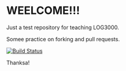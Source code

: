 # WEELCOME!!!
Just a test repository for teaching LOG3000.

Somee practice on forking and pull requests.

[![Build Status](https://travis-ci.org/bramadams/test.svg?branch=master)](https://travis-ci.org/bramadams/test)

Thanksa!
